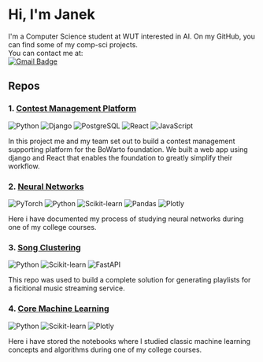 # Hi, I'm Janek 

I'm a Computer Science student at WUT interested in AI. On my GitHub, you can find some of my comp-sci projects. \
You can contact me at: \
[![Gmail Badge](https://img.shields.io/badge/-filipeckijan@gmail.com-purple?style=flat-roundedrectangle&logo=Gmail&logoColor=white)](mailto:filipeckijan@gmail.com)

## Repos

### 1. [Contest Management Platform](https://github.com/janekfilipecki/contest-management-platform)

![Python](https://img.shields.io/badge/Python-purple?style=for-the-badge&logo=python)
![Django](https://img.shields.io/badge/Django-purple?style=for-the-badge&logo=django)
![PostgreSQL](https://img.shields.io/badge/PostgreSQL-purple?style=for-the-badge&logo=postgresql)
![React](https://img.shields.io/badge/React-purple?style=for-the-badge&logo=react)
![JavaScript](https://img.shields.io/badge/JavaScript-purple?style=for-the-badge&logo=javascript)

In this project me and my team set out to build a contest management supporting platform for the BoWarto foundation. We built a web app using django and React that enables the foundation to greatly simplify their workflow.

### 2. [Neural Networks](https://github.com/janekfilipecki/neural-networks)


![PyTorch](https://img.shields.io/badge/PyTorch-purple?style=for-the-badge&logo=pytorch)
![Python](https://img.shields.io/badge/Python-purple?style=for-the-badge&logo=python)
![Scikit-learn](https://img.shields.io/badge/Scikit--learn-purple?style=for-the-badge&logo=scikit-learn)
![Pandas](https://img.shields.io/badge/Pandas-purple?style=for-the-badge&logo=pandas)
![Plotly](https://img.shields.io/badge/Plotly-purple?style=for-the-badge&logo=plotly)

Here i have documented my process of studying neural networks during one of my college courses.

### 3. [Song Clustering](https://github.com/your-username/song-clustering)

![Python](https://img.shields.io/badge/Python-purple?style=for-the-badge&logo=python)
![Scikit-learn](https://img.shields.io/badge/Scikit--learn-purple?style=for-the-badge&logo=scikit-learn)
![FastAPI](https://img.shields.io/badge/FastAPI-purple?style=for-the-badge&logo=fastapi)

This repo was used to build a complete solution for generating playlists for a ficitional music streaming service.

### 4. [Core Machine Learning](https://github.com/janekfilipecki/core-machine-learning)

![Python](https://img.shields.io/badge/Python-purple?style=for-the-badge&logo=python)
![Scikit-learn](https://img.shields.io/badge/Scikit--learn-purple?style=for-the-badge&logo=scikit-learn)
![Plotly](https://img.shields.io/badge/Plotly-purple?style=for-the-badge&logo=plotly)

Here i have stored the notebooks where I studied classic machine learning concepts and algorithms during one of my college courses. 
